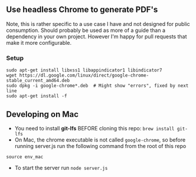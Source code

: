 ## Use headless Chrome to generate PDF's ##

Note, this is rather specific to a use case I have and not designed for public consumption. Should probably be used as more of a guide than a dependency in your own project. 
However I'm happy for pull requests that make it more configurable. 

### Setup ###
```
sudo apt-get install libxss1 libappindicator1 libindicator7
wget https://dl.google.com/linux/direct/google-chrome-stable_current_amd64.deb
sudo dpkg -i google-chrome*.deb  # Might show "errors", fixed by next line
sudo apt-get install -f
```

## Developing on Mac

* You need to install **git-lfs** BEFORE cloning this repo: `brew install git-lfs`
* On Mac, the chrome executable is not called `google-chrome`, so before running server.js
  run the following command from the root of this repo

```
source env_mac
```

* To start the server run `node server.js`
